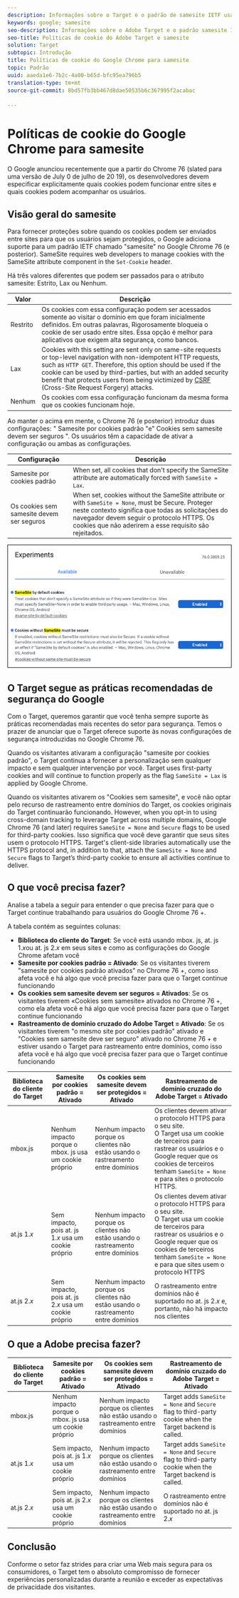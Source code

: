 ```yaml
---
description: Informações sobre o Target e o padrão de samesite IETF usado a partir do Google Chrome versão 76.
keywords: google; samesite
seo-description: Informações sobre o Adobe Target e o padrão samesite IETF introduzido com a versão 76 do Google Chrome.
seo-title: Políticas de cookie do Adobe Target e samesite
solution: Target
subtopic: Introdução
title: Políticas de cookie do Google Chrome para samesite
topic: Padrão
uuid: aaeda1e6-7b2c-4a00-b65d-bfc95ea796b5
translation-type: tm+mt
source-git-commit: 8bd57fb3bb467d8dae50535b6c367995f2acabac

---
```



# Políticas de cookie do Google Chrome para samesite

O Google anunciou recentemente que a partir do Chrome 76 (slated para uma versão de July 0 de julho de 20 19), os desenvolvedores devem especificar explicitamente quais cookies podem funcionar entre sites e quais cookies podem acompanhar os usuários.

## Visão geral do samesite

Para fornecer proteções sobre quando os cookies podem ser enviados entre sites para que os usuários sejam protegidos, o Google adiciona suporte para um padrão IETF chamado &quot;samesite&quot; no Google Chrome 76 (e posterior). SameSite requires web developers to manage cookies with the SameSite attribute component in the `Set-Cookie` header.

Há três valores diferentes que podem ser passados para o atributo samesite: Estrito, Lax ou Nenhum.

| Valor | Descrição |
| --- | --- |
| Restrito | Os cookies com essa configuração podem ser acessados somente ao visitar o domínio em que foram inicialmente definidos. Em outras palavras, Rigorosamente bloqueia o cookie de ser usado entre sites. Essa opção é melhor para aplicativos que exigem alta segurança, como bancos. |
| Lax | Cookies with this setting are sent only on same-site requests or top-level navigation with non-idempotent HTTP requests, such as `HTTP GET`. Therefore, this option should be used if the cookie can be used by third-parties, but with an added security benefit that protects users from being victimized by [CSRF](https://en.wikipedia.org/wiki/Cross-site_request_forgery) (Cross-Site Request Forgery) attacks. |
| Nenhum | Os cookies com essa configuração funcionam da mesma forma que os cookies funcionam hoje. |

Ao manter o acima em mente, o Chrome 76 (e posterior) introduz duas configurações: &quot; Samesite por cookies padrão &quot;e&quot; Cookies sem samesite devem ser seguros &quot;. Os usuários têm a capacidade de ativar a configuração ou ambas as configurações.

| Configuração | Descrição |
| --- | --- |
| Samesite por cookies padrão | When set, all cookies that don&#39;t specify the SameSite attribute are automatically forced with `SameSite = Lax`. |
| Os cookies sem samesite devem ser seguros | When set, cookies without the SameSite attribute or with `SameSite = None`, must be Secure. Proteger neste contexto significa que todas as solicitações do navegador devem seguir o protocolo HTTPS. Os cookies que não aderirem a esse requisito são rejeitados. |

![página de configurações do samesite](/help/c-implementing-target/c-considerations-before-you-implement-target/assets/samesite.png)

## O Target segue as práticas recomendadas de segurança do Google

Com o Target, queremos garantir que você tenha sempre suporte às práticas recomendadas mais recentes do setor para segurança. Temos o prazer de anunciar que o Target oferece suporte às novas configurações de segurança introduzidas no Google Chrome 76.

Quando os visitantes ativaram a configuração &quot;samesite por cookies padrão&quot;, o Target continua a fornecer a personalização sem qualquer impacto e sem qualquer intervenção por você. Target uses first-party cookies and will continue to function properly as the flag `SameSite = Lax` is applied by Google Chrome.

Quando os visitantes ativarem os &quot;Cookies sem samesite&quot;, e você não optar pelo recurso de rastreamento entre domínios do Target, os cookies originais do Target continuarão funcionando. However, when you opt-in to using cross-domain tracking to leverage Target across multiple domains, Google Chrome 76 (and later) requires `SameSite = None` and `Secure` flags to be used for third-party cookies. Isso significa que você deve garantir que seus sites usem o protocolo HTTPS. Target&#39;s client-side libraries automatically use the HTTPS protocol and, in addition to that, attach the `SameSite = None` and `Secure` flags to Target’s third-party cookie to ensure all activities continue to deliver.

## O que você precisa fazer?

Analise a tabela a seguir para entender o que precisa fazer para que o Target continue trabalhando para usuários do Google Chrome 76 +.

A tabela contém as seguintes colunas:

* **Biblioteca do cliente do Target**: Se você está usando mbox. js, at. js 1.*x*ou at. js 2.*x* em seus sites e como as configurações do Google Chrome afetam você
* **Samesite por cookies padrão = Ativado**: Se os visitantes tiverem &quot;samesite por cookies padrão ativados&quot; no Chrome 76 +, como isso afeta você e há algo que você precisa fazer para que o Target continue funcionando
* **Os cookies sem samesite devem ser seguros = Ativados**: Se os visitantes tiverem «Cookies sem samesite» ativados no Chrome 76 +, como ela afeta você e há algo que você precisa fazer para que o Target continue funcionando
* **Rastreamento de domínio cruzado do Adobe Target = Ativado**: Se os visitantes tiverem &quot;o mesmo site por cookies padrão&quot; ativado e &quot;Cookies sem samesite deve ser seguro&quot; ativado no Chrome 76 + e estiver usando o Target para rastreamento entre domínios, como isso afeta você e há algo que você precisa fazer para que o Target continue funcionando

| Biblioteca do cliente do Target | Samesite por cookies padrão = Ativado | Os cookies sem samesite devem ser protegidos = Ativado | Rastreamento de domínio cruzado do Adobe Target = Ativado |
| --- | --- | --- | --- |
| mbox.js | Nenhum impacto porque o mbox. js usa um cookie próprio | Nenhum impacto porque os clientes não estão usando o rastreamento entre domínios | Os clientes devem ativar o protocolo HTTPS para o seu site.<br>O Target usa um cookie de terceiros para rastrear os usuários e o Google requer que os cookies de terceiros tenham `SameSite = None` e para sites o protocolo HTTPS. |
| at.js 1.*x* | Sem impacto, pois at. js 1.*x* usa um cookie próprio | Nenhum impacto porque os clientes não estão usando o rastreamento entre domínios | Os clientes devem ativar o protocolo HTTPS para o seu site.<br>O Target usa um cookie de terceiros para rastrear os usuários e o Google requer que os cookies de terceiros tenham `SameSite = None` e para que sites usem o protocolo HTTPS |
| at.js 2.*x* | Sem impacto, pois at. js 2.*x* usa um cookie próprio | Nenhum impacto porque os clientes não estão usando o rastreamento entre domínios | O rastreamento entre domínios não é suportado no at. js 2.*x* e, portanto, não há impacto nos clientes |

## O que a Adobe precisa fazer?

| Biblioteca do cliente do Target | Samesite por cookies padrão = Ativado | Os cookies sem samesite devem ser protegidos = Ativado | Rastreamento de domínio cruzado do Adobe Target = Ativado |
| --- | --- | --- | --- |
| mbox.js | Nenhum impacto porque o mbox. js usa um cookie próprio | Nenhum impacto porque os clientes não estão usando o rastreamento entre domínios | Target adds `SameSite = None` and `Secure` flag to third-party cookie when the Target backend is called. |
| at.js 1.*x* | Sem impacto, pois at. js 1.*x* usa um cookie próprio | Nenhum impacto porque os clientes não estão usando o rastreamento entre domínios | Target adds `SameSite = None` and `Secure` flag to third-party cookie when the Target backend is called. |
| at.js 2.*x* | Sem impacto, pois at. js 2.*x* usa um cookie próprio | Nenhum impacto porque os clientes não estão usando o rastreamento entre domínios | O rastreamento entre domínios não é suportado no at. js 2.*x* |

## Conclusão

Conforme o setor faz strides para criar uma Web mais segura para os consumidores, o Target tem o absoluto compromisso de fornecer experiências personalizadas durante a reunião e exceder as expectativas de privacidade dos visitantes.
